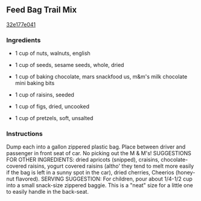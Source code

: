 ## Feed Bag Trail Mix

[32e177e041](http://www.food.com/recipe/feed-bag-trail-mix-216744)

### Ingredients

 - 1 cup of nuts, walnuts, english

 - 1 cup of seeds, sesame seeds, whole, dried

 - 1 cup of baking chocolate, mars snackfood us, m&m's milk chocolate mini baking bits

 - 1 cup of raisins, seeded

 - 1 cup of figs, dried, uncooked

 - 1 cup of pretzels, soft, unsalted

### Instructions

Dump each into a gallon zippered plastic bag. Place between driver and passenger in front seat of car. No picking out the M & M's! SUGGESTIONS FOR OTHER INGREDIENTS: dried apricots (snipped), craisins, chocolate-covered raisins, yogurt covered raisins (altho' they tend to melt more easily if the bag is left in a sunny spot in the car), dried cherries, Cheerios (honey-nut flavored). SERVING SUGGESTION: For children, pour about 1/4-1/2 cup into a small snack-size zippered baggie. This is a "neat" size for a little one to easily handle in the back-seat.